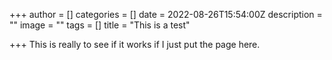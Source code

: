 +++
author = []
categories = []
date = 2022-08-26T15:54:00Z
description = ""
image = ""
tags = []
title = "This is a test"

+++
This is really to see if it works if I just put the page here.
